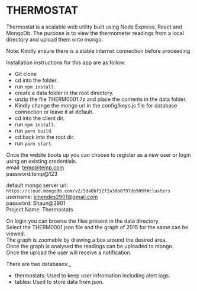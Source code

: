 # THERMOSTAT

Thermostat is a scalable web utility built using Node Express, React and MongoDb.
The purpose is to view the thermometer readings from a local directory and upload them onto mongo.


Note: Kindly ensure there is a stable internet connection before proceeding

Installation instructions for this app are as follow:

* Git clone 
* cd into the folder.
* run `npm install`.
* create a data folder in the root directory.
* unzip the file THERM0001.7z and place the contents in the data folder.
* Kindly change the mongo url in the config/keys.js file for database connection or leave it at default.
* cd into the client dir.
* run `npm install`.
* run `yarn build`.
* cd back into the root dir.
* run `yarn start`.

Once the webite boots up you can choose to register as a new user or login using an existing credentials.  
email: temp@temp.com  
password:temp@123

default mongo server url: `https://cloud.mongodb.com/v2/5da8bf32f2a30b8797db909f#clusters`  
username: smendes2901@gmail.com  
password: Shaun@2901  
Project Name: Thermostats

On login you can browse the files present in the data directory.  
Select the THERM0001.json file and the graph of 2015 for the same can be viewed.  
The graph is zoomable by drawing a box around the desired area.  
Once the graph is analysed the readings can be uploaded to mongo.  
Once the upload the user will receive a notification.  

There are two databases:_
* thermostats: Used to keep user infromation including alert logs.
* tables: Used to store data from json.  
